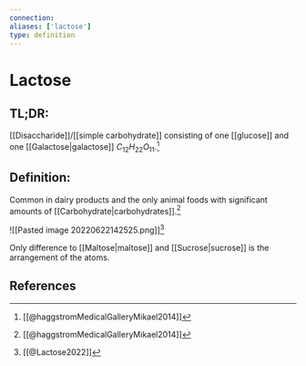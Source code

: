 ```yaml
---
connection:
aliases: ['lactose']
type: definition
---
```


# Lactose

## TL;DR:
[[Disaccharide]]/[[simple carbohydrate]] consisting of one [[glucose]] and one [[Galactose|galactose]] $C_{12}H_{22}O_{11}$.[^1]

## Definition:
Common in dairy products and the only animal foods with significant amounts of [[Carbohydrate|carbohydrates]].[^1]

![[Pasted image 20220622142525.png]][^2]

Only difference to [[Maltose|maltose]] and [[Sucrose|sucrose]] is the arrangement of the atoms.

## References
[^1]: [[@haggstromMedicalGalleryMikael2014]]
[^2]: [[@Lactose2022]]